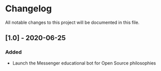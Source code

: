 # Changelog

All notable changes to this project will be documented in this file.

## [1.0] - 2020-06-25
### Added
- Launch the Messenger educational bot for Open Source philosophies
